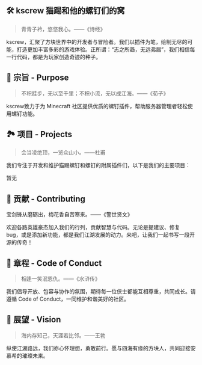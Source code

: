 ## 🛠 kscrew 猫踢和他的螺钉们的窝

> 青青子衿，悠悠我心。——《诗经》

kscrew，汇聚了方块世界中的开发者与冒险者。我们以插件为笔，绘制无尽的可能，打造更加丰富多彩的游戏体验。正所谓：“志之所趋，无远弗届”，我们相信每一行代码，都是为玩家创造奇迹的种子。

## 🌱 宗旨 - Purpose

> 不积跬步，无以至千里；不积小流，无以成江海。——《荀子》

kscrew致力于为 Minecraft 社区提供优质的螺钉插件，帮助服务器管理者轻松使用螺钉功能。

## 🏞 项目 - Projects
> 会当凌绝顶，一览众山小。——杜甫

我们专注于开发和维护猫踢螺钉和螺钉的附属插件们，以下是我们的主要项目：

暂无

## 🍃 贡献 - Contributing
宝剑锋从磨砺出，梅花香自苦寒来。——《警世贤文》

欢迎各路英雄豪杰加入我们的行列，贡献智慧与代码。无论是提建议、修复 bug，或是添加新功能，都是我们江湖发展的动力。来吧，让我们一起书写一段开源的传奇！

## 📜 章程 - Code of Conduct
> 相逢一笑泯恩仇。——《水浒传》

我们倡导开放、包容与协作的氛围，期待每一位侠士都能互相尊重，共同成长。请遵循 Code of Conduct，一同维护和谐美好的社区。

## 🌠 展望 - Vision
> 海内存知己，天涯若比邻。——王勃

纵使江湖路远，我们亦心怀理想，勇敢前行。愿与四海有缘的方块人，共同迎接安慕希的璀璨未来。
